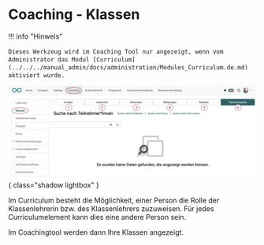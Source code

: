 # Coaching - Klassen

!!! info "Hinweis"

    Dieses Werkzeug wird im Coaching Tool nur angezeigt, wenn vom Administrator das Modul [Curriculum](../../../manual_admin/docs/administration/Modules_Curriculum.de.md) aktiviert wurde.

![coaching_klassen_v1_de.png](assets/coaching_klassen_v1_de.png){ class="shadow lightbox" }

Im Curriculum besteht die Möglichkeit, einer Person die Rolle der Klassenlehrerin bzw. des Klassenlehrers zuzuweisen. Für jedes Curriculumelement kann dies eine andere Person sein.

Im Coachingtool werden dann Ihre Klassen angezeigt.



